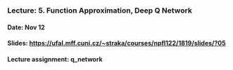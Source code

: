 ### Lecture: 5. Function Approximation, Deep Q Network
#### Date: Nov 12
#### Slides: https://ufal.mff.cuni.cz/~straka/courses/npfl122/1819/slides/?05
#### Lecture assignment: q_network
